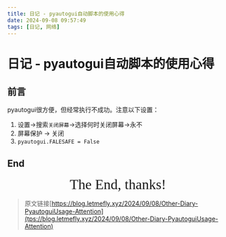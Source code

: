 ```yaml
---
title: 日记 - pyautogui自动脚本的使用心得
date: 2024-09-08 09:57:49
tags: [日记, 网络]
---
```


# 日记 - pyautogui自动脚本的使用心得

## 前言

pyautogui很方便，但经常执行不成功。注意以下设置：

1. 设置->搜索`关闭屏幕`->选择何时关闭屏幕->永不
2. 屏幕保护 -> 关闭
3. `pyautogui.FALESAFE = False`

## End

<center><font size="6px" face="Ink Free">The End, thanks!</font></center>

> 原文链接[https://blog.letmefly.xyz/2024/09/08/Other-Diary-PyautoguiUsage-Attention](tps://blog.letmefly.xyz/2024/09/08/Other-Diary-PyautoguiUsage-Attention)
